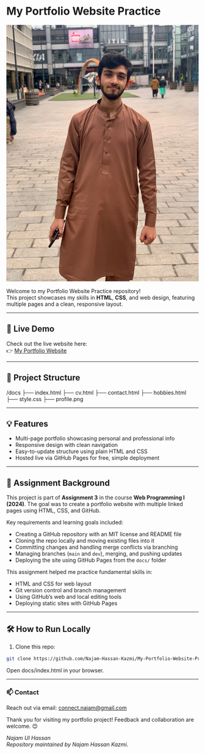 # My Portfolio Website Practice

![Portfolio Banner](https://raw.githubusercontent.com/Najam-Hassan-Kazmi/My-Portfolio-Website-Practice/main/docs/profile.jpeg)

Welcome to my Portfolio Website Practice repository!  
This project showcases my skills in **HTML**, **CSS**, and web design, featuring multiple pages and a clean, responsive layout.

---

## 🚀 Live Demo

Check out the live website here:  
👉 [My Portfolio Website](https://najam-hassan-kazmi.github.io/My-Portfolio-Website-Practice/ "View the live demo")


---

## 📂 Project Structure

/docs
├── index.html
├── cv.html
├── contact.html
├── hobbies.html
├── style.css
├── profile.png


---

## 💡 Features

- Multi-page portfolio showcasing personal and professional info  
- Responsive design with clean navigation  
- Easy-to-update structure using plain HTML and CSS  
- Hosted live via GitHub Pages for free, simple deployment

---

## 🎯 Assignment Background

This project is part of **Assignment 3** in the course **Web Programming I (2024)**. The goal was to create a portfolio website with multiple linked pages using HTML, CSS, and GitHub.

Key requirements and learning goals included:

- Creating a GitHub repository with an MIT license and README file  
- Cloning the repo locally and moving existing files into it  
- Committing changes and handling merge conflicts via branching  
- Managing branches (`main` and `dev`), merging, and pushing updates  
- Deploying the site using GitHub Pages from the `docs/` folder  

This assignment helped me practice fundamental skills in:

- HTML and CSS for web layout  
- Git version control and branch management  
- Using GitHub’s web and local editing tools  
- Deploying static sites with GitHub Pages  

---

## 🛠️ How to Run Locally

1. Clone this repo:

```bash
git clone https://github.com/Najam-Hassan-Kazmi/My-Portfolio-Website-Practice.git
```
Open docs/index.html in your browser.

---

### 📫 Contact

Reach out via email:
[connect.najam@gmail.com](mailto:connect.najam@gmail.com)

Thank you for visiting my portfolio project!
Feedback and collaboration are welcome. 😊

*Najam Ul Hassan*  
*Repository maintained by Najam Hassan Kazmi.*
